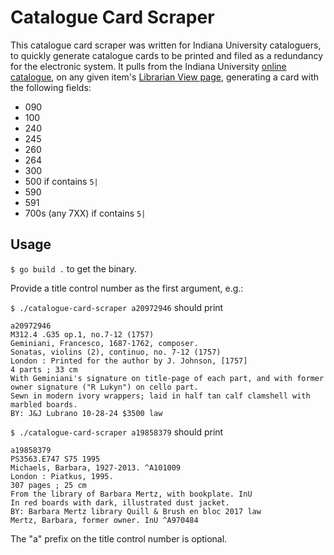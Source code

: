 # Catalogue Card Scraper
This catalogue card scraper was written for Indiana University cataloguers, to quickly generate catalogue cards to be
printed and filed as a redundancy for the electronic system. It pulls from the Indiana University
[online catalogue](https://iucat.iu.edu/catalog), on any given item's
[Librarian View page](https://iucat.iu.edu/catalog/19858379/librarian_view), generating a card with the following fields:
- 090
- 100
- 240
- 245
- 260
- 264
- 300
- 500 if contains `5|`
- 590
- 591
- 700s (any 7XX) if contains `5|`

## Usage

`$ go build .` to get the binary.

Provide a title control number as the first argument, e.g.:

`$ ./catalogue-card-scraper a20972946` should print
```
a20972946
M312.4 .G35 op.1, no.7-12 (1757)
Geminiani, Francesco, 1687-1762, composer.
Sonatas, violins (2), continuo, no. 7-12 (1757)
London : Printed for the author by J. Johnson, [1757]
4 parts ; 33 cm
With Geminiani's signature on title-page of each part, and with former owner signature ("R Lukyn") on cello part.
Sewn in modern ivory wrappers; laid in half tan calf clamshell with marbled boards.
BY: J&J Lubrano 10-28-24 $3500 law
```

`$ ./catalogue-card-scraper a19858379` should print
```
a19858379
PS3563.E747 S75 1995
Michaels, Barbara, 1927-2013. ^A101009
London : Piatkus, 1995.
307 pages ; 25 cm
From the library of Barbara Mertz, with bookplate. InU
In red boards with dark, illustrated dust jacket.
BY: Barbara Mertz library Quill & Brush en bloc 2017 law
Mertz, Barbara, former owner. InU ^A970484
```

The "a" prefix on the title control number is optional.